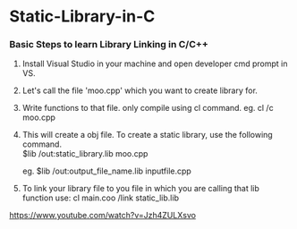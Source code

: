 # Static-Library-in-C
### Basic Steps to learn Library Linking in C/C++
1) Install Visual Studio in your machine and open developer cmd prompt in VS.
2) Let's call the file 'moo.cpp' which you want to create library for.
3) Write functions to that file.
   only compile using cl command.
   eg. cl /c moo.cpp
 4) This will create a obj file.
    To create a static library, use the following command.  
   $lib /out:static_library.lib moo.cpp
  
      eg. $lib /out:output_file_name.lib inputfile.cpp
   
 5) To link your library file to you file in which you are calling that lib function
   use: cl main.coo /link static_lib.lib
   
   https://www.youtube.com/watch?v=Jzh4ZULXsvo
